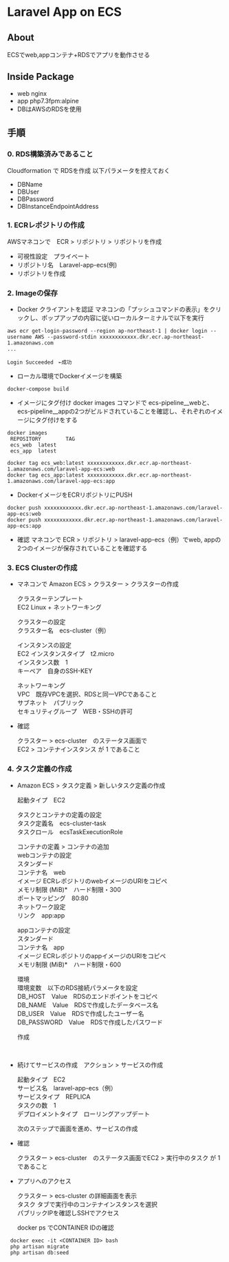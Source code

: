 # **Laravel App on ECS**

## **About**
ECSでweb,appコンテナ+RDSでアプリを動作させる

## **Inside Package**
 * web nginx
 * app php7.3fpm:alpine
 * DBはAWSのRDSを使用

## **手順**
### 0. RDS構築済みであること
Cloudformation で RDSを作成
以下パラメータを控えておく
- DBName
- DBUser
- DBPassword
- DBInstanceEndpointAddress

### 1. ECRレポジトリの作成
AWSマネコンで　ECR > リポジトリ > リポジトリを作成
* 可視性設定　プライベート
* リポジトリ名　Laravel-app-ecs(例)
* リポジトリを作成

### 2. Imageの保存
* Docker クライアントを認証
マネコンの「プッシュコマンドの表示」をクリックし、ポップアップの内容に従いローカルターミナルで以下を実行
```
aws ecr get-login-password --region ap-northeast-1 | docker login --username AWS --password-stdin xxxxxxxxxxxx.dkr.ecr.ap-northeast-1.amazonaws.com
...

Login Succeeded　←成功
```

* ローカル環境でDockerイメージを構築
```
docker-compose build
```

* イメージにタグ付け
docker images コマンドで ecs-pipeline__webと、ecs-pipeline__appの2つがビルドされていることを確認し、それぞれのイメージにタグ付けをする

```
docker images
 REPOSITORY        TAG 
 ecs_web  latest
 ecs_app  latest

docker tag ecs_web:latest xxxxxxxxxxxx.dkr.ecr.ap-northeast-1.amazonaws.com/laravel-app-ecs:web
docker tag ecs_app:latest xxxxxxxxxxxx.dkr.ecr.ap-northeast-1.amazonaws.com/laravel-app-ecs:app
```

* DockerイメージをECRリポジトリにPUSH

```
docker push xxxxxxxxxxxx.dkr.ecr.ap-northeast-1.amazonaws.com/laravel-app-ecs:web
docker push xxxxxxxxxxxx.dkr.ecr.ap-northeast-1.amazonaws.com/laravel-app-ecs:app
```

* 確認
マネコンで ECR > リポジトリ > laravel-app-ecs（例）でweb, appの2つのイメージが保存されていることを確認する

### 3. ECS Clusterの作成

* マネコンで Amazon ECS > クラスター > クラスターの作成

    クラスターテンプレート
    <br>EC2 Linux + ネットワーキング

    クラスターの設定
    <br>クラスター名　ecs-cluster（例）

    インスタンスの設定
    <br>EC2 インスタンスタイプ　t2.micro
    <br>インスタンス数　1
    <br>キーペア　自身のSSH-KEY

    ネットワーキング
    <br>VPC　既存VPCを選択、RDSと同一VPCであること
    <br>サブネット　パブリック
    <br>セキュリティグループ　WEB・SSHの許可

* 確認

    クラスター > ecs-cluster　のステータス画面で
    <br>EC2 > コンテナインスタンス が 1 であること

### 4. タスク定義の作成

* Amazon ECS > タスク定義 > 新しいタスク定義の作成

    起動タイプ　EC2

    タスクとコンテナの定義の設定
    <br>タスク定義名　ecs-cluster-task
    <br>タスクロール　ecsTaskExecutionRole

    コンテナの定義 > コンテナの追加
    <br>webコンテナの設定
    <br>スタンダード
    <br>コンテナ名　web
    <br>イメージ  ECRレポジトリのwebイメージのURIをコピペ
    <br>メモリ制限 (MiB)*　ハード制限・300
    <br>ポートマッピング　80:80
    <br>ネットワーク設定
    <br>リンク　app:app

    appコンテナの設定
    <br>スタンダード
    <br>コンテナ名　app
    <br>イメージ  ECRレポジトリのappイメージのURIをコピペ
    <br>メモリ制限 (MiB)*　ハード制限・600

    環境
    <br>環境変数　以下のRDS接続パラメータを設定
    <br>DB_HOST　Value　RDSのエンドポイントをコピペ
    <br>DB_NAME　Value　RDSで作成したデータベース名
    <br>DB_USER　Value　RDSで作成したユーザー名
    <br>DB_PASSWORD　Value　RDSで作成したパスワード

    作成

<br>

* 続けてサービスの作成　アクション > サービスの作成

    起動タイプ　EC2
    <br>サービス名　laravel-app-ecs（例）
    <br>サービスタイプ　REPLICA
    <br>タスクの数　1
    <br>デプロイメントタイプ　ローリングアップデート

    次のステップで画面を進め、サービスの作成

* 確認

    クラスター > ecs-cluster　のステータス画面でEC2 > 実行中のタスク が 1 であること

* アプリへのアクセス

    クラスター > ecs-cluster の詳細画面を表示
    <br>タスク タブで実行中のコンテナインスタンスを選択
    <br>パブリックIPを確認しSSHでアクセス

    docker ps でCONTAINER IDの確認

```
 docker exec -it <CONTAINER ID> bash
 php artisan migrate
 php artisan db:seed
```

